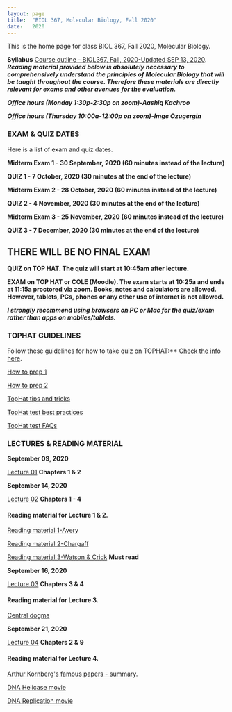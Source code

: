 ```yaml
---
layout: page
title:  "BIOL 367, Molecular Biology, Fall 2020"
date:   2020
---
```

This is the home page for class BIOL 367, Fall 2020, Molecular Biology.

**Syllabus**
[Course outline - BIOL367, Fall, 2020-Updated SEP 13, 2020](https://github.com/kachroolab/kachroolab/files/5215291/BIOL367_Fall2020.course.outline_UPDATED_SEP13.pdf). 
**_Reading material provided below is absolutely necessary to comprehensively understand the principles of Molecular Biology that will be taught throughout the course. Therefore these materials are directly relevant for exams and other avenues for the evaluation._** 

**_Office hours (Monday 1:30p-2:30p on zoom)-Aashiq Kachroo_**

**_Office hours (Thursday 10:00a-12:00p on zoom)-Imge Ozugergin_**

### **EXAM & QUIZ DATES**
Here is a list of exam and quiz dates. 

**Midterm Exam 1 - 30 September, 2020 (60 minutes instead of the lecture)**

**QUIZ 1 - 7 October, 2020 (30 minutes at the end of the lecture)**

**Midterm Exam 2 - 28 October, 2020 (60 minutes instead of the lecture)**

**QUIZ 2 - 4 November, 2020 (30 minutes at the end of the lecture)**

**Midterm Exam 3 - 25 November, 2020 (60 minutes instead of the lecture)**

**QUIZ 3 - 7 December, 2020 (30 minutes at the end of the lecture)**

## **THERE WILL BE NO FINAL EXAM**

**QUIZ on TOP HAT. The quiz will start at 10:45am after lecture.** 

**EXAM on TOP HAT or COLE (Moodle). The exam starts at 10:25a and ends at 11:15a proctored via zoom. Books, notes and calculators are allowed. However, tablets, PCs, phones or any other use of internet is not allowed.** 

**_I strongly recommend using browsers on PC or Mac for the quiz/exam rather than apps on mobiles/tablets._** 

### **TOPHAT GUIDELINES**
Follow these guidelines for how to take quiz on TOPHAT:** [Check the info here](https://support.tophat.com/s/article/Student-Starting-a-Test).

[How to prep 1](https://github.com/kachroolab/kachroolab/files/3802306/Lecture.14.pdf)

[How to prep 2](https://github.com/kachroolab/kachroolab/files/2416372/TopHat.2.pdf)

[TopHat tips and tricks](https://github.com/kachroolab/kachroolab/files/2416373/TopHat.3.pdf)

[TopHat test best practices](https://github.com/kachroolab/kachroolab/files/2416374/TopHat.4.pdf)

[TopHat test FAQs](https://github.com/kachroolab/kachroolab/files/2416375/TopHat.5.pdf)


### **LECTURES & READING MATERIAL**

**September 09, 2020**

[Lecture 01](https://github.com/kachroolab/kachroolab/files/5191670/Lecture.01.pdf) **Chapters 1 & 2**

**September 14, 2020**

[Lecture 02](https://github.com/kachroolab/kachroolab/files/5215309/Lecture.02.pdf) **Chapters 1 - 4**

#### Reading material for Lecture 1 & 2.

[Reading material 1-Avery](https://github.com/kachroolab/kachroolab/files/1612069/Avery.1944.pdf)

[Reading material 2-Chargaff](https://github.com/kachroolab/kachroolab/files/1612189/Chargaff.1950.pdf)

[Reading material 3-Watson & Crick](https://github.com/kachroolab/kachroolab/files/1612072/WatsonCrick.1953.pdf) **Must read**

**September 16, 2020**

[Lecture 03](https://github.com/kachroolab/kachroolab/files/5228835/Lecture.03.pdf) **Chapters 3 & 4**

#### Reading material for Lecture 3.

[Central dogma](https://github.com/kachroolab/kachroolab/files/2373012/The.central.dogma_Crick.pdf)

**September 21, 2020**

[Lecture 04](https://github.com/kachroolab/kachroolab/files/5252866/Lecture.04.pdf) **Chapters 2 & 9**

#### Reading material for Lecture 4.

[Arthur Kornberg's famous papers - summary](https://profiles.nlm.nih.gov/ps/retrieve/Narrative/WH/p-nid/208). 

[DNA Helicase movie](https://www.youtube.com/watch?v=YzNuLsqMqyE&feature=youtu.be)

[DNA Replication movie](https://dnalc.cshl.edu/resources/3d/04-mechanism-of-replication-advanced.html)

